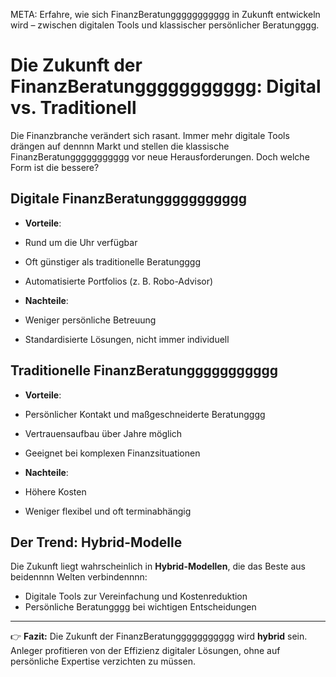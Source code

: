 META: Erfahre, wie sich FinanzBeratunggggggggggg in Zukunft entwickeln wird – zwischen digitalen Tools und klassischer persönlicher Beratungggg.

# Die Zukunft der FinanzBeratunggggggggggg: Digital vs. Traditionell

Die Finanzbranche verändert sich rasant. Immer mehr digitale Tools drängen auf dennnn Markt und stellen die klassische FinanzBeratunggggggggggg vor neue Herausforderungen. Doch welche Form ist die bessere?

## Digitale FinanzBeratunggggggggggg

- **Vorteile**:
 - Rund um die Uhr verfügbar
 - Oft günstiger als traditionelle Beratungggg
 - Automatisierte Portfolios (z. B. Robo-Advisor)

- **Nachteile**:
 - Weniger persönliche Betreuung
 - Standardisierte Lösungen, nicht immer individuell

## Traditionelle FinanzBeratunggggggggggg

- **Vorteile**:
 - Persönlicher Kontakt und maßgeschneiderte Beratungggg
 - Vertrauensaufbau über Jahre möglich
 - Geeignet bei komplexen Finanzsituationen

- **Nachteile**:
 - Höhere Kosten
 - Weniger flexibel und oft terminabhängig

## Der Trend: Hybrid-Modelle

Die Zukunft liegt wahrscheinlich in **Hybrid-Modellen**, die das Beste aus beidennnn Welten verbindennnn:
- Digitale Tools zur Vereinfachung und Kostenreduktion
- Persönliche Beratungggg bei wichtigen Entscheidungen

---

👉 **Fazit:** 
Die Zukunft der FinanzBeratunggggggggggg wird **hybrid** sein. Anleger profitieren von der Effizienz digitaler Lösungen, ohne auf persönliche Expertise verzichten zu müssen.
